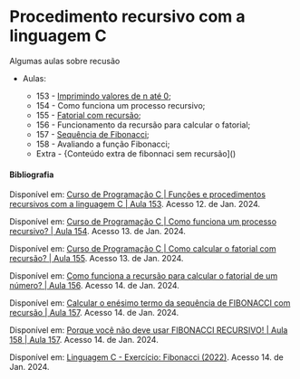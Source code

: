 # Procedimento recursivo com a linguagem C
Algumas aulas sobre recusão

* Aulas:
        
     *  153 - [Imprimindo valores de n até 0](https://github.com/Mateusvct1/Recursivo/blob/main/Curso_de_programa%C3%A7%C3%A3o_C/Aula153.c);
     *  154 - Como funciona um processo recursivo;
     *  155 - [Fatorial com recursão](https://github.com/Mateusvct1/Recursivo/blob/main/Curso_de_programa%C3%A7%C3%A3o_C/Aula155.c);
     *  156 - Funcionamento da recursão para calcular o fatorial;
     *  157 - [Sequência de Fibonacci](https://github.com/Mateusvct1/Recursivo/blob/main/Curso_de_programa%C3%A7%C3%A3o_C/Aula157.c);
     *  158 - Avaliando a função Fibonacci;
     *  Extra - {Conteúdo extra de fibonnaci sem recursão]()
     
#### Bibliografia

Disponível em: [Curso de Programação C | Funções e procedimentos recursivos com a linguagem C | Aula 153](https://www.youtube.com/watch?v=hEHAKk-bs54&ab_channel=Programeseufuturo). Acesso 12. de Jan. 2024.

Disponível em: [Curso de Programação C | Como funciona um processo recursivo? | Aula 154](https://www.youtube.com/watch?v=Y_-zrByK8AU&ab_channel=Programeseufuturo). Acesso 13. de Jan. 2024.

Disponível em: [Curso de Programação C | Como calcular o fatorial com recursão? | Aula 155](https://www.youtube.com/watch?v=iRyj4Ulfv08&ab_channel=Programeseufuturo). Acesso 13. de Jan. 2024.

Disponível em: [Como funciona a recursão para calcular o fatorial de um número? | Aula 156](https://www.youtube.com/watch?v=YhtxiRrvSFw&t=51s&ab_channel=Programeseufuturo). Acesso 14. de Jan. 2024.

Disponível em: [Calcular o enésimo termo da sequência de FIBONACCI com recursão | Aula 157](https://www.youtube.com/watch?v=gASmVsd-I_0&ab_channel=Programeseufuturo). Acesso 14. de Jan. 2024.

Disponível em: [Porque você não deve usar FIBONACCI RECURSIVO! | Aula 158 | Aula 157](https://www.youtube.com/watch?v=nEuMO0Yqm1U&ab_channel=Programeseufuturo). Acesso 14. de Jan. 2024.

Disponível em: [Linguagem C - Exercício: Fibonacci (2022)](https://www.youtube.com/watch?v=_CErwzBtipA&ab_channel=PietroMartinsDeOliveira). Acesso 14. de Jan. 2024.